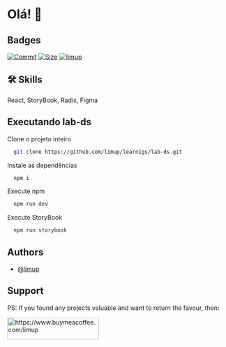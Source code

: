 # Olá! 👋

## Badges

[![Commit](https://img.shields.io/github/commit-activity/y/limup/learnigs/lab-ds)](https://img.shields.io/github/commit-activity/y/limup/learnigs/lab-ds)
[![Size](https://img.shields.io/github/repo-size/limup/learnigs/lab-ds)](https://img.shields.io/github/repo-size/limup/learnigs/lab-ds)
[![limup](https://img.shields.io/github/followers/limup?style=plastic)](https://img.shields.io/github/followers/limup?style=social)


## 🛠 Skills
React, StoryBook, Radix, Figma

## Executando lab-ds

Clone o projeto inteiro

```bash
  git clone https://github.com/limup/learnigs/lab-ds.git
```

Instale as dependências 

```bash
  npm i
```

Execute npm

```bash
  npm run dev
```

Execute StoryBook

```bash
  npm run storybook
```

## Authors

- [@limup](https://www.github.com/limup)

## Support

<p>PS: If you found any projects valuable and want to return the favour, then:</p>

<p><a href="https://www.buymeacoffee.com/https://www.buymeacoffee.com/limup"> <img align="left" src="https://cdn.buymeacoffee.com/buttons/v2/default-yellow.png" height="50" width="210" alt="https://www.buymeacoffee.com/limup" /></a></p>

